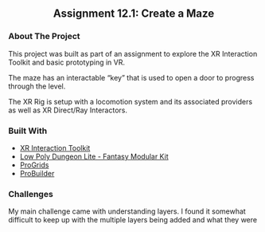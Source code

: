 <br />
<div align="center">
  <h2 align="center">Assignment 12.1: Create a Maze</h2>
</div>


### About The Project

This project was built as part of an assignment to explore the XR Interaction Toolkit and basic prototyping in VR. 

The maze has an interactable “key” that is used to open a door to progress through the level. 

The XR Rig is setup with a locomotion system and its associated providers as well as XR Direct/Ray Interactors. 

### Built With

* [XR Interaction Toolkit](https://docs.unity3d.com/Packages/com.unity.xr.interaction.toolkit@1.0/manual/index.html)
* [Low Poly Dungeon Lite - Fantasy Modular Kit](https://assetstore.unity.com/packages/3d/environments/dungeons/low-poly-dungeon-lite-fantasy-modular-kit-224313)
* [ProGrids](https://docs.unity3d.com/Packages/com.unity.progrids@3.0/manual/index.html)
* [ProBuilder](https://docs.unity3d.com/Packages/com.unity.probuilder@5.0/manual/index.html)

### Challenges 

My main challenge came with understanding layers. I found it somewhat difficult to keep up with the multiple layers being added and what they were 




